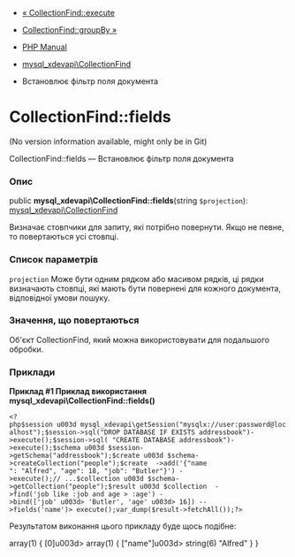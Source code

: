 - [«
CollectionFind::execute](mysql-xdevapi-collectionfind.execute.md)
- [CollectionFind::groupBy
»](mysql-xdevapi-collectionfind.groupby.md)

- [PHP Manual](index.md)
- [mysql_xdevapi\CollectionFind](class.mysql-xdevapi-collectionfind.md)
- Встановлює фільтр поля документа

# CollectionFind::fields

(No version information available, might only be in Git)

CollectionFind::fields — Встановлює фільтр поля документа

### Опис

public **mysql_xdevapi\CollectionFind::fields**(string `$projection`):
[mysql_xdevapi\CollectionFind](class.mysql-xdevapi-collectionfind.md)

Визначає стовпчики для запиту, які потрібно повернути. Якщо не
певне, то повертаються усі стовпці.

### Список параметрів

`projection`
Може бути одним рядком або масивом рядків, ці рядки визначають
стовпці, які мають бути повернені для кожного документа,
відповідної умови пошуку.

### Значення, що повертаються

Об'єкт CollectionFind, який можна використовувати для подальшого
обробки.

### Приклади

**Приклад #1 Приклад використання
**mysql_xdevapi\CollectionFind::fields()****

` <?php$session u003d mysql_xdevapi\getSession("mysqlx://user:password@localhost");$session->sql("DROP DATABASE IF EXISTS addressbook")->execute();$session->sql( "CREATE DATABASE addressbook")->execute();$schema u003d $session->getSchema("addressbook");$create u003d $schema->createCollection("people");$create  ->add('{"name ": "Alfred", "age": 18, "job": "Butler"}') ->execute();// ...$collection u003d $schema->getCollection("people");$result u003d $collection  ->find('job like :job and age > :age') ->bind(['job' u003d> 'Butler', 'age' u003d> 16]) -->fields('name')> execute();var_dump($result->fetchAll());?> `

Результатом виконання цього прикладу буде щось подібне:

array(1) {
[0]u003d>
array(1) {
["name"]u003d>
string(6) "Alfred"
}
}
